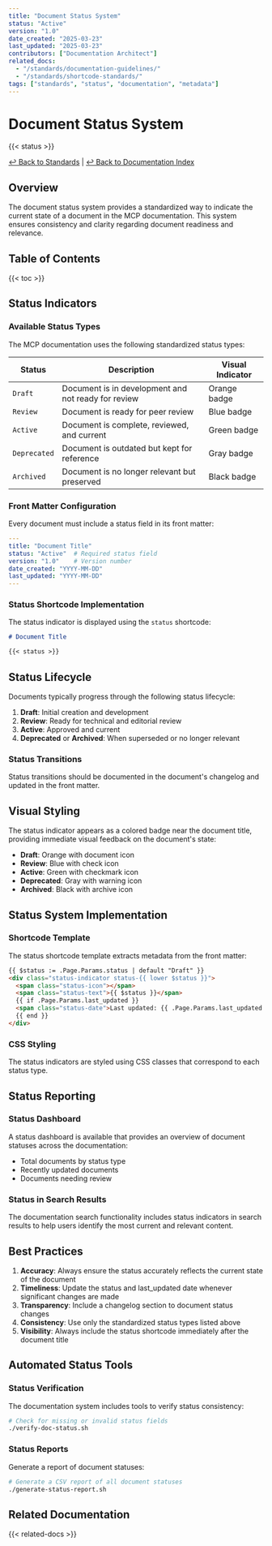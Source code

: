 ```yaml
---
title: "Document Status System"
status: "Active"
version: "1.0"
date_created: "2025-03-23"
last_updated: "2025-03-23"
contributors: ["Documentation Architect"]
related_docs:
  - "/standards/documentation-guidelines/"
  - "/standards/shortcode-standards/"
tags: ["standards", "status", "documentation", "metadata"]
---
```


# Document Status System

{{< status >}}

[↩️ Back to Standards](/standards/) | [↩️ Back to Documentation Index](/docs/)

## Overview

The document status system provides a standardized way to indicate the current state of a document in the MCP documentation. This system ensures consistency and clarity regarding document readiness and relevance.

## Table of Contents

{{< toc >}}

## Status Indicators

### Available Status Types

The MCP documentation uses the following standardized status types:

| Status | Description | Visual Indicator |
|--------|-------------|------------------|
| `Draft` | Document is in development and not ready for review | Orange badge |
| `Review` | Document is ready for peer review | Blue badge |
| `Active` | Document is complete, reviewed, and current | Green badge |
| `Deprecated` | Document is outdated but kept for reference | Gray badge |
| `Archived` | Document is no longer relevant but preserved | Black badge |

### Front Matter Configuration

Every document must include a status field in its front matter:

```yaml
---
title: "Document Title"
status: "Active"  # Required status field
version: "1.0"    # Version number
date_created: "YYYY-MM-DD"
last_updated: "YYYY-MM-DD"
---
```

### Status Shortcode Implementation

The status indicator is displayed using the `status` shortcode:

```markdown
# Document Title

{{< status >}}
```

## Status Lifecycle

Documents typically progress through the following status lifecycle:

1. **Draft**: Initial creation and development
2. **Review**: Ready for technical and editorial review
3. **Active**: Approved and current
4. **Deprecated** or **Archived**: When superseded or no longer relevant

### Status Transitions

Status transitions should be documented in the document's changelog and updated in the front matter.

## Visual Styling

The status indicator appears as a colored badge near the document title, providing immediate visual feedback on the document's state:

- **Draft**: Orange with document icon
- **Review**: Blue with check icon
- **Active**: Green with checkmark icon
- **Deprecated**: Gray with warning icon
- **Archived**: Black with archive icon

## Status System Implementation

### Shortcode Template

The status shortcode template extracts metadata from the front matter:

```html
{{ $status := .Page.Params.status | default "Draft" }}
<div class="status-indicator status-{{ lower $status }}">
  <span class="status-icon"></span>
  <span class="status-text">{{ $status }}</span>
  {{ if .Page.Params.last_updated }}
  <span class="status-date">Last updated: {{ .Page.Params.last_updated }}</span>
  {{ end }}
</div>
```

### CSS Styling

The status indicators are styled using CSS classes that correspond to each status type.

## Status Reporting

### Status Dashboard

A status dashboard is available that provides an overview of document statuses across the documentation:

- Total documents by status type
- Recently updated documents
- Documents needing review

### Status in Search Results

The documentation search functionality includes status indicators in search results to help users identify the most current and relevant content.

## Best Practices

1. **Accuracy**: Always ensure the status accurately reflects the current state of the document
2. **Timeliness**: Update the status and last_updated date whenever significant changes are made
3. **Transparency**: Include a changelog section to document status changes
4. **Consistency**: Use only the standardized status types listed above
5. **Visibility**: Always include the status shortcode immediately after the document title

## Automated Status Tools

### Status Verification

The documentation system includes tools to verify status consistency:

```bash
# Check for missing or invalid status fields
./verify-doc-status.sh
```

### Status Reports

Generate a report of document statuses:

```bash
# Generate a CSV report of all document statuses
./generate-status-report.sh
```

## Related Documentation

{{< related-docs >}}